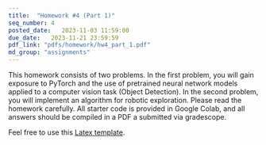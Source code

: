 ```yaml
---
title:  "Homework #4 (Part 1)"
seq_number: 4
posted_date:   2023-11-03 11:59:00
due_date:   2023-11-21 23:59:59
pdf_link: "pdfs/homework/hw4_part_1.pdf"
md_group: "assignments"
---
```


This homework consists of two problems. In the first problem, you will gain exposure to PyTorch and the use of pretrained neural network models applied to a computer vision task (Object Detection). In the second problem, you will implement an algorithm for robotic exploration. Please read the homework carefully. All starter code is provided in Google Colab, and all answers should be compiled in a PDF a submitted via gradescope.

Feel free to use this [Latex template](pdfs/homework/hw.tex).

